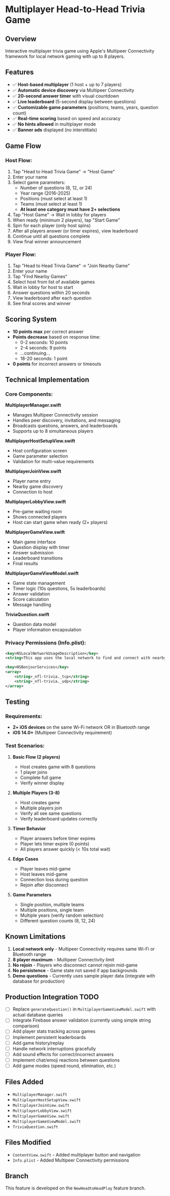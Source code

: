 # Multiplayer Head-to-Head Trivia Game

## Overview
Interactive multiplayer trivia game using Apple's Multipeer Connectivity framework for local network gaming with up to 8 players.

## Features
- ✅ **Host-based multiplayer** (1 host + up to 7 players)
- ✅ **Automatic device discovery** via Multipeer Connectivity
- ✅ **20-second answer timer** with visual countdown
- ✅ **Live leaderboard** (5-second display between questions)
- ✅ **Customizable game parameters** (positions, teams, years, question count)
- ✅ **Real-time scoring** based on speed and accuracy
- ✅ **No hints allowed** in multiplayer mode
- ✅ **Banner ads** displayed (no interstitials)

## Game Flow

### Host Flow:
1. Tap "Head to Head Trivia Game" → "Host Game"
2. Enter your name
3. Select game parameters:
   - Number of questions (8, 12, or 24)
   - Year range (2016-2025)
   - Positions (must select at least 1)
   - Teams (must select at least 1)
   - **At least one category must have 2+ selections**
4. Tap "Host Game" → Wait in lobby for players
5. When ready (minimum 2 players), tap "Start Game"
6. Spin for each player (only host spins)
7. After all players answer (or timer expires), view leaderboard
8. Continue until all questions complete
9. View final winner announcement

### Player Flow:
1. Tap "Head to Head Trivia Game" → "Join Nearby Game"
2. Enter your name
3. Tap "Find Nearby Games"
4. Select host from list of available games
5. Wait in lobby for host to start
6. Answer questions within 20 seconds
7. View leaderboard after each question
8. See final scores and winner

## Scoring System
- **10 points max** per correct answer
- **Points decrease** based on response time:
  - 0-2 seconds: 10 points
  - 2-4 seconds: 9 points
  - ...continuing...
  - 18-20 seconds: 1 point
- **0 points** for incorrect answers or timeouts

## Technical Implementation

### Core Components:

**MultiplayerManager.swift**
- Manages Multipeer Connectivity session
- Handles peer discovery, invitations, and messaging
- Broadcasts questions, answers, and leaderboards
- Supports up to 8 simultaneous players

**MultiplayerHostSetupView.swift**
- Host configuration screen
- Game parameter selection
- Validation for multi-value requirements

**MultiplayerJoinView.swift**
- Player name entry
- Nearby game discovery
- Connection to host

**MultiplayerLobbyView.swift**
- Pre-game waiting room
- Shows connected players
- Host can start game when ready (2+ players)

**MultiplayerGameView.swift**
- Main game interface
- Question display with timer
- Answer submission
- Leaderboard transitions
- Final results

**MultiplayerGameViewModel.swift**
- Game state management
- Timer logic (10s questions, 5s leaderboards)
- Answer validation
- Score calculation
- Message handling

**TriviaQuestion.swift**
- Question data model
- Player information encapsulation

### Privacy Permissions (Info.plist):
```xml
<key>NSLocalNetworkUsageDescription</key>
<string>This app uses the local network to find and connect with nearby players for multiplayer trivia games.</string>

<key>NSBonjourServices</key>
<array>
    <string>_nfl-trivia._tcp</string>
    <string>_nfl-trivia._udp</string>
</array>
```

## Testing

### Requirements:
- **2+ iOS devices** on the same Wi-Fi network OR in Bluetooth range
- **iOS 14.0+** (Multipeer Connectivity requirement)

### Test Scenarios:

1. **Basic Flow (2 players)**
   - Host creates game with 8 questions
   - 1 player joins
   - Complete full game
   - Verify winner display

2. **Multiple Players (3-8)**
   - Host creates game
   - Multiple players join
   - Verify all see same questions
   - Verify leaderboard updates correctly

3. **Timer Behavior**
   - Player answers before timer expires
   - Player lets timer expire (0 points)
   - All players answer quickly (< 10s total wait)

4. **Edge Cases**
   - Player leaves mid-game
   - Host leaves mid-game
   - Connection loss during question
   - Rejoin after disconnect

5. **Game Parameters**
   - Single position, multiple teams
   - Multiple positions, single team
   - Multiple years (verify random selection)
   - Different question counts (8, 12, 24)

## Known Limitations

1. **Local network only** - Multipeer Connectivity requires same Wi-Fi or Bluetooth range
2. **8 player maximum** - Multipeer Connectivity limit
3. **No rejoin** - Players who disconnect cannot rejoin mid-game
4. **No persistence** - Game state not saved if app backgrounds
5. **Demo questions** - Currently uses sample player data (integrate with database for production)

## Production Integration TODO

- [ ] Replace `generateQuestion()` in `MultiplayerGameViewModel.swift` with actual database queries
- [ ] Integrate Firebase answer validation (currently using simple string comparison)
- [ ] Add player stats tracking across games
- [ ] Implement persistent leaderboards
- [ ] Add game history/replay
- [ ] Handle network interruptions gracefully
- [ ] Add sound effects for correct/incorrect answers
- [ ] Implement chat/emoji reactions between questions
- [ ] Add game modes (speed round, elimination, etc.)

## Files Added

- `MultiplayerManager.swift`
- `MultiplayerHostSetupView.swift`
- `MultiplayerJoinView.swift`
- `MultiplayerLobbyView.swift`
- `MultiplayerGameView.swift`
- `MultiplayerGameViewModel.swift`
- `TriviaQuestion.swift`

## Files Modified

- `ContentView.swift` - Added multiplayer button and navigation
- `Info.plist` - Added Multipeer Connectivity permissions

## Branch

This feature is developed on the `NewHeadtoHeadPlay` feature branch.
